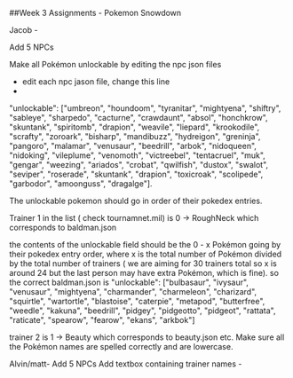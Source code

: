##Week 3 Assignments - Pokemon Snowdown

Jacob - 

Add 5 NPCs

Make all Pokémon unlockable by editing the npc json files
- edit each npc jason file, change this line 
- 
"unlockable": ["umbreon", "houndoom", "tyranitar", "mightyena", "shiftry", "sableye", "sharpedo", "cacturne", "crawdaunt", "absol", "honchkrow", "skuntank", "spiritomb", "drapion", "weavile", "liepard", "krookodile", "scrafty", "zoroark", "bisharp", "mandibuzz", "hydreigon", "greninja", "pangoro", "malamar", "venusaur", "beedrill", "arbok", "nidoqueen", "nidoking", "vileplume", "venomoth", "victreebel", "tentacruel", "muk", "gengar", "weezing", "ariados", "crobat", "qwilfish", "dustox", "swalot", "seviper", "roserade", "skuntank", "drapion", "toxicroak", "scolipede", "garbodor", "amoonguss", "dragalge"].

The unlockable pokemon should go in order of their pokedex entries.

Trainer 1 in the list ( check tournamnet.mil) is 0 -> RoughNeck which corresponds to baldman.json

the contents of the unlockable field should be the 0 - x Pokémon going by their pokedex entry order, where x is the total number of Pokémon divided by the total number of trainers ( we are aiming for 30 trainers total so x is around 24 but the last person may have extra Pokémon, which is fine).
so the correct baldman.json is
  "unlockable": ["bulbasaur", "ivysaur", "venusaur", "mightyena", "charmander", "charmeleon", "charizard", "squirtle", "wartortle", "blastoise", "caterpie", "metapod", "butterfree", "weedle", "kakuna", "beedrill", "pidgey", "pidgeotto", "pidgeot", "rattata", "raticate", "spearow", "fearow", "ekans", "arkbok"]

trainer 2 is 1 -> Beauty which corresponds to beauty.json etc.
Make sure all the Pokémon names are spelled correctly and are lowercase.

Alvin/matt-
Add 5 NPCs
Add textbox containing trainer names -

